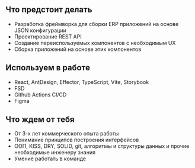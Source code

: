 ##  Что предстоит делать

- Разработка фреймворка для сборки ERP приложений на основе JSON конфигурации
- Проектирование REST API 
- Создание переиспользуемых компонентов с необходимым UX
- Сборка приложений на основе этих компонентов

## Используем в работе

- React, AntDesign, Effector, TypeScript, Vite, Storybook
- FSD
- Github Actions CI/CD
- Figma

## Что ждем от тебя

- От 3-х лет коммерческого опыта работы
- Понимание принципов построения интерфейсов
- ООП, KISS, DRY, SOLID, git, алгоритмы и структуры данных и прочие необходимые инженеру знания
- Умение работать в команде



